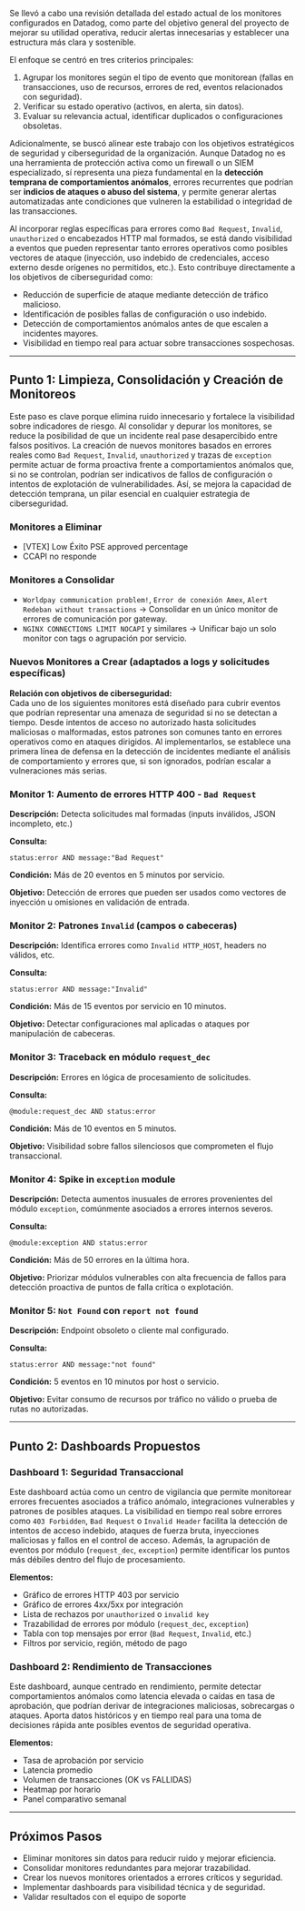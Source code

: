 Se llevó a cabo una revisión detallada del estado actual de los monitores configurados en Datadog, como parte del objetivo general del proyecto de mejorar su utilidad operativa, reducir alertas innecesarias y establecer una estructura más clara y sostenible.

El enfoque se centró en tres criterios principales:

1. Agrupar los monitores según el tipo de evento que monitorean (fallas en transacciones, uso de recursos, errores de red, eventos relacionados con seguridad).  
2. Verificar su estado operativo (activos, en alerta, sin datos).  
3. Evaluar su relevancia actual, identificar duplicados o configuraciones obsoletas.

Adicionalmente, se buscó alinear este trabajo con los objetivos estratégicos de seguridad y ciberseguridad de la organización. Aunque Datadog no es una herramienta de protección activa como un firewall o un SIEM especializado, sí representa una pieza fundamental en la **detección temprana de comportamientos anómalos**, errores recurrentes que podrían ser **indicios de ataques o abuso del sistema**, y permite generar alertas automatizadas ante condiciones que vulneren la estabilidad o integridad de las transacciones.

Al incorporar reglas específicas para errores como `Bad Request`, `Invalid`, `unauthorized` o encabezados HTTP mal formados, se está dando visibilidad a eventos que pueden representar tanto errores operativos como posibles vectores de ataque (inyección, uso indebido de credenciales, acceso externo desde orígenes no permitidos, etc.). Esto contribuye directamente a los objetivos de ciberseguridad como:

- Reducción de superficie de ataque mediante detección de tráfico malicioso.
- Identificación de posibles fallas de configuración o uso indebido.
- Detección de comportamientos anómalos antes de que escalen a incidentes mayores.
- Visibilidad en tiempo real para actuar sobre transacciones sospechosas.

---

## Punto 1: Limpieza, Consolidación y Creación de Monitoreos

Este paso es clave porque elimina ruido innecesario y fortalece la visibilidad sobre indicadores de riesgo. Al consolidar y depurar los monitores, se reduce la posibilidad de que un incidente real pase desapercibido entre falsos positivos. La creación de nuevos monitores basados en errores reales como `Bad Request`, `Invalid`, `unauthorized` y trazas de `exception` permite actuar de forma proactiva frente a comportamientos anómalos que, si no se controlan, podrían ser indicativos de fallos de configuración o intentos de explotación de vulnerabilidades. Así, se mejora la capacidad de detección temprana, un pilar esencial en cualquier estrategia de ciberseguridad.

### Monitores a Eliminar

- [VTEX] Low Éxito PSE approved percentage  
- CCAPI no responde  

### Monitores a Consolidar

- `Worldpay communication problem!`, `Error de conexión Amex`, `Alert Redeban without transactions` → Consolidar en un único monitor de errores de comunicación por gateway.  
- `NGINX CONNECTIONS LIMIT NOCAPI` y similares → Unificar bajo un solo monitor con tags o agrupación por servicio.  

### Nuevos Monitores a Crear (adaptados a logs y solicitudes específicas)

**Relación con objetivos de ciberseguridad:**  
Cada uno de los siguientes monitores está diseñado para cubrir eventos que podrían representar una amenaza de seguridad si no se detectan a tiempo. Desde intentos de acceso no autorizado hasta solicitudes maliciosas o malformadas, estos patrones son comunes tanto en errores operativos como en ataques dirigidos. Al implementarlos, se establece una primera línea de defensa en la detección de incidentes mediante el análisis de comportamiento y errores que, si son ignorados, podrían escalar a vulneraciones más serias.

### Monitor 1: Aumento de errores HTTP 400 - `Bad Request`

**Descripción:** Detecta solicitudes mal formadas (inputs inválidos, JSON incompleto, etc.)  

**Consulta:**  
```text
status:error AND message:"Bad Request"
```

**Condición:** Más de 20 eventos en 5 minutos por servicio.

**Objetivo:** Detección de errores que pueden ser usados como vectores de inyección u omisiones en validación de entrada.

### Monitor 2: Patrones `Invalid` (campos o cabeceras)

**Descripción:** Identifica errores como `Invalid HTTP_HOST`, headers no válidos, etc.

**Consulta:**  
```text
status:error AND message:"Invalid"
```

**Condición:** Más de 15 eventos por servicio en 10 minutos.

**Objetivo:** Detectar configuraciones mal aplicadas o ataques por manipulación de cabeceras.

### Monitor 3: Traceback en módulo `request_dec`

**Descripción:** Errores en lógica de procesamiento de solicitudes.

**Consulta:**  
```text
@module:request_dec AND status:error
```

**Condición:** Más de 10 eventos en 5 minutos.

**Objetivo:** Visibilidad sobre fallos silenciosos que comprometen el flujo transaccional.

### Monitor 4: Spike in `exception` module

**Descripción:** Detecta aumentos inusuales de errores provenientes del módulo `exception`, comúnmente asociados a errores internos severos.

**Consulta:**  
```text
@module:exception AND status:error
```

**Condición:** Más de 50 errores en la última hora.

**Objetivo:** Priorizar módulos vulnerables con alta frecuencia de fallos para detección proactiva de puntos de falla crítica o explotación.

### Monitor 5: `Not Found` con `report not found`

**Descripción:** Endpoint obsoleto o cliente mal configurado.

**Consulta:**  
```text
status:error AND message:"not found"
```

**Condición:** 5 eventos en 10 minutos por host o servicio.

**Objetivo:** Evitar consumo de recursos por tráfico no válido o prueba de rutas no autorizadas.

---

## Punto 2: Dashboards Propuestos

### Dashboard 1: Seguridad Transaccional

Este dashboard actúa como un centro de vigilancia que permite monitorear errores frecuentes asociados a tráfico anómalo, integraciones vulnerables y patrones de posibles ataques. La visibilidad en tiempo real sobre errores como `403 Forbidden`, `Bad Request` o `Invalid Header` facilita la detección de intentos de acceso indebido, ataques de fuerza bruta, inyecciones maliciosas y fallos en el control de acceso. Además, la agrupación de eventos por módulo (`request_dec`, `exception`) permite identificar los puntos más débiles dentro del flujo de procesamiento.

**Elementos:**

- Gráfico de errores HTTP 403 por servicio
- Gráfico de errores 4xx/5xx por integración
- Lista de rechazos por `unauthorized` o `invalid key`
- Trazabilidad de errores por módulo (`request_dec`, `exception`)
- Tabla con top mensajes por error (`Bad Request`, `Invalid`, etc.)
- Filtros por servicio, región, método de pago

### Dashboard 2: Rendimiento de Transacciones

Este dashboard, aunque centrado en rendimiento, permite detectar comportamientos anómalos como latencia elevada o caídas en tasa de aprobación, que podrían derivar de integraciones maliciosas, sobrecargas o ataques. Aporta datos históricos y en tiempo real para una toma de decisiones rápida ante posibles eventos de seguridad operativa.

**Elementos:**

- Tasa de aprobación por servicio
- Latencia promedio
- Volumen de transacciones (OK vs FALLIDAS)
- Heatmap por horario
- Panel comparativo semanal

---

## Próximos Pasos

- Eliminar monitores sin datos para reducir ruido y mejorar eficiencia.
- Consolidar monitores redundantes para mejorar trazabilidad.
- Crear los nuevos monitores orientados a errores críticos y seguridad.
- Implementar dashboards para visibilidad técnica y de seguridad.
- Validar resultados con el equipo de soporte
